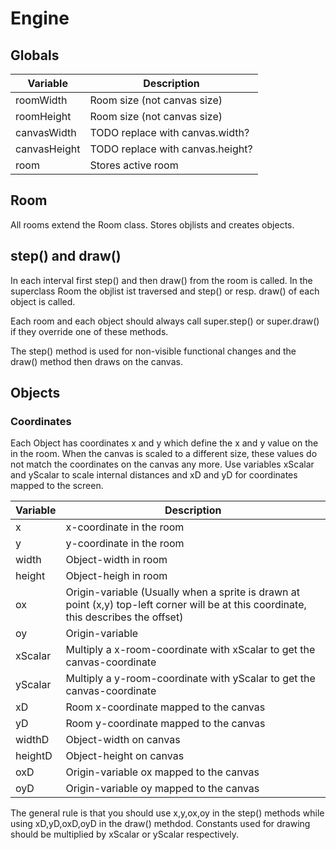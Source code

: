 # Engine

## Globals

| Variable     | Description                      |
| ------------ | -------------------------------- |
| roomWidth    | Room size (not canvas size)      |
| roomHeight   | Room size (not canvas size)      |
| canvasWidth  | TODO replace with canvas.width?  |
| canvasHeight | TODO replace with canvas.height? |
| room         | Stores active room               |

## Room

All rooms extend the Room class. Stores objlists and creates objects.

## step() and draw()

In each interval first step() and then draw() from the room is called. In the
superclass Room the objlist ist traversed and step() or resp. draw() of each
object is called.

Each room and each object should always call super.step() or super.draw() if
they override one of these methods.

The step() method is used for non-visible functional changes and the draw()
method then draws on the canvas.

## Objects

### Coordinates

Each Object has coordinates x and y which define the x and y value on the
in the room.
When the canvas is scaled to a different size, these values do not match the
coordinates on the canvas any more.
Use variables xScalar and yScalar to scale internal distances and xD and yD
for coordinates mapped to the screen.

| Variable | Description                                                                                                                           |
| -------- | ------------------------------------------------------------------------------------------------------------------------------------- |
| x        | x-coordinate in the room                                                                                                              |
| y        | y-coordinate in the room                                                                                                              |
| width    | Object-width in room                                                                                                                  |
| height   | Object-heigh in room                                                                                                                  |
| ox       | Origin-variable (Usually when a sprite is drawn at point (x,y) top-left corner will be at this coordinate, this describes the offset) |
| oy       | Origin-variable                                                                                                                       |
| xScalar  | Multiply a x-room-coordinate with xScalar to get the canvas-coordinate                                                                |
| yScalar  | Multiply a y-room-coordinate with yScalar to get the canvas-coordinate                                                                |
| xD       | Room x-coordinate mapped to the canvas                                                                                                |
| yD       | Room y-coordinate mapped to the canvas                                                                                                |
| widthD   | Object-width on canvas                                                                                                                |
| heightD  | Object-height on canvas                                                                                                               |
| oxD      | Origin-variable ox mapped to the canvas                                                                                               |
| oyD      | Origin-variable oy mapped to the canvas                                                                                               |

The general rule is that you should use x,y,ox,oy in the step() methods while
using xD,yD,oxD,oyD in the draw() methdod. Constants used for drawing should
be multiplied by xScalar or yScalar respectively.
